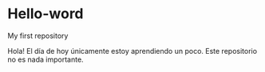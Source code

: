 # Hello-word
My first repository

Hola!
El día de hoy únicamente estoy aprendiendo un poco. 
Este repositorio no es nada importante.
